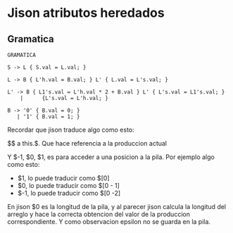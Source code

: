 # Jison atributos heredados

## Gramatica

```
GRAMATICA

S -> L { S.val = L.val; }

L -> B { L'h.val = B.val; } L' { L.val = L's.val; }

L' -> B { L1's.val = L'h.val * 2 + B.val } L' { L's.val = L1's.val; }
    |      {L's.val = L'h.val; }

B -> '0' { B.val = 0; }
   | '1' { B.val = 1; }

```

Recordar que jison traduce algo como esto:

\$$ a this.$. Que hace referencia a la produccion actual

Y $-1, $0, \$1, es para acceder a una posicion a la pila. Por ejemplo algo como esto:

- $1, lo puede traducir como $$[$0]
- $0, lo puede traducir como $$[$0 - 1]
- $-1, lo puede traducir como $$[$0 -2]

En jison \$0 es la longitud de la pila, y al parecer jison calcula la longitud del arreglo y hace la correcta obtencion del valor de la produccion correspondiente. Y como observacion epsilon no se guarda en la pila.

